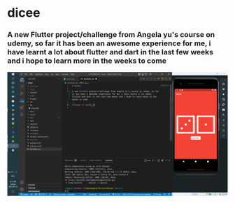 # dicee

### A new Flutter project/challenge from Angela yu's course on udemy, so far it has been an awesome experience for me, i have learnt a lot about flutter and dart in the last few weeks and i hope to learn more in the weeks to come

![image of app](./dicee_app.PNG)
